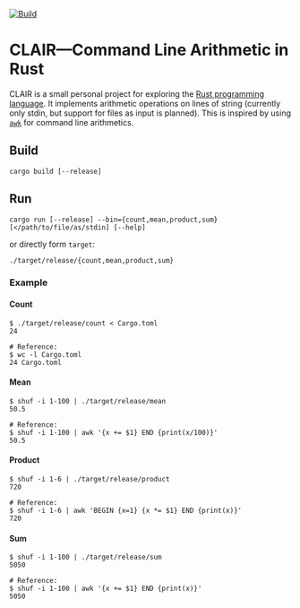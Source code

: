 [![Build](https://github.com/hanslovsky/clair/actions/workflows/test-build.yml/badge.svg)](https://github.com/hanslovsky/clair/actions/workflows/test-build.yml)

# CLAIR—Command Line Arithmetic in Rust

CLAIR is a small personal project for exploring the [Rust programming language](https://www.rust-lang.org/).
It implements arithmetic operations on lines of string (currently only stdin, but support for files as input is planned).
This is inspired by using [`awk`](https://www.gnu.org/software/gawk/manual/gawk.html) for command line arithmetics.

## Build

```shell
cargo build [--release]
```

## Run

```shell
cargo run [--release] --bin={count,mean,product,sum} [</path/to/file/as/stdin] [--help]
```
or directly form `target`:

```shell
./target/release/{count,mean,product,sum}
```

### Example
#### Count

```shell
$ ./target/release/count < Cargo.toml
24

# Reference:
$ wc -l Cargo.toml
24 Cargo.toml
```

#### Mean

```shell
$ shuf -i 1-100 | ./target/release/mean
50.5

# Reference:
$ shuf -i 1-100 | awk '{x += $1} END {print(x/100)}'
50.5
```

#### Product

```shell
$ shuf -i 1-6 | ./target/release/product
720

# Reference:
$ shuf -i 1-6 | awk 'BEGIN {x=1} {x *= $1} END {print(x)}'
720
```

#### Sum

```shell
$ shuf -i 1-100 | ./target/release/sum
5050

# Reference:
$ shuf -i 1-100 | awk '{x += $1} END {print(x)}'
5050
```


